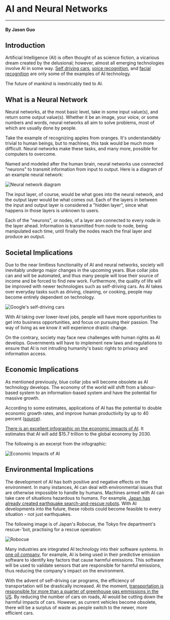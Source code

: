 # AI and Neural Networks
-------
#### By Jason Guo

Introduction
---
Artificial Intelligence (AI) is often thought of as science fiction, a vicarious dream created by the delusional; however, almost all emerging technologies involve AI in some way. [Self driving cars](http://www.businessinsider.com/heres-what-the-future-of-self-driving-cars-realistically-looks-like-2017-7), [voice recognition](https://medium.com/swlh/5-reasons-why-google-assistant-is-the-future-of-ai-11a07b64f981), and [facial recognition](https://www.techemergence.com/facial-recognition-applications/) are only some of the examples of AI technology.  

The future of mankind is inextricably tied to AI.

What is a Neural Network
---
Neural networks, at the most basic level, take in some input value(s), and return some output value(s). Whether it be an image, your voice, or some numbers and words, neural networks all aim to solve problems, most of which are usually done by people.   

Take the example of recognizing apples from oranges. It's understandably trivial to human beings, but to machines, this task would be much more difficult. Neural networks make these tasks, and many more, possible for computers to overcome.

Named and modeled after the human brain, neural networks use connected "neurons" to transmit information from input to output. Here is a diagram of an example neural network:

![Neural network diagram](https://www.pyimagesearch.com/wp-content/uploads/2016/08/simple_neural_network_header.jpg)

The input layer, of course, would be what goes into the neural network, and the output layer would be what comes out. Each of the layers in between the input and output layer is considered a "hidden layer", since what happens in those layers is unknown to users.

Each of the "neurons", or nodes, of a layer are connected to every node in the layer ahead. Information is transmitted from node to node, being manipulated each time, until finally the nodes reach the final layer and produce an output.

Societal Implications
---

Due to the near limitless functionality of AI and neural networks, society will inevitably undergo major changes in the upcoming years. Blue collar jobs can and will be automated, and thus many people will lose their source of income and be forced to find new work. Furthermore, the quality of life will be improved with newer technologies such as self-driving cars. As AI takes over everyday tasks such as driving, cleaning, or cooking, people may become entirely dependent on technology.

![Google's self-driving cars](https://media.wired.com/photos/5a6fc80dccd431780f2274c1/master/w_2400,c_limit/GooglePrius.jpg)


With AI taking over lower-level jobs, people will have more opportunities to get into business opportunities, and focus on pursuing their passion. The way of living as we know it will experience drastic change.

On the contrary, society may face new challenges with human rights as AI develops. Governments will have to implement new laws and regulations to ensure that AI is not intruding humanity's basic rights to privacy and information access.

Economic Implications
---

As mentioned previously, blue collar jobs will become obsolete as AI technology develops. The economy of the world will shift from a labour-based system to an information-based system and have the potential for massive growth.

According to some estimates, applications of AI has the potential to double economic growth rates, and improve human productivity by up to 40 percent ([source](https://www.techemergence.com/the-economic-impact-of-artificial-intelligence-an-interview-with-accentures-cto/)).

[There is an excellent infographic on the economic impacts of AI](http://www.businessinsider.com/infographic-ai-effect-on-economy-2017-8). It estimates that AI will add $15.7 trillion to the global economy by 2030.

The following is an excerpt from the infographic:

![Economic Impacts of AI](https://i.imgur.com/ZH0NrJy.jpg)

Environmental Implications
---

The development of AI has both positive and negative effects on the environment. In many instances, AI can deal with environmental issues that are otherwise impossible to handle by humans. Machines armed with AI can take care of situations hazardous to humans. For example, [Japan has already created earthquake search-and-rescue robots](https://www.popsci.com/technology/article/2011-03/six-robots-could-shape-future-earthquake-search-and-rescue). With AI developments into the future, these robots could become feasible to every situation - not just earthquakes.

The following image is of Japan's Robocue, the Tokyo fire department's rescue-'bot, practising for a rescue operation:

![Robocue](https://www.popsci.com/sites/popsci.com/files/styles/655_1x_/public/import/2013/images/2011/03/save_robot_970_1.jpg?itok=EIMQZXuo)

Many industries are integrated AI technology into their software systems. In [one oil company](http://new.abb.com/control-systems/industry-specific-solutions/oil-gas-and-petrochemicals/using-artificial-intelligence-to-reduce-environmental-impact), for example, AI is being used in their predictive emission software to identify key factors that cause harmful emissions. This software will be used to validate sensors that are responsible for harmful emissions, thus reducing the company's impact on the environment.

With the advent of self-driving car programs, the efficiency of transportation will be drastically increased. At the moment, [transportation is responsible for more than a quarter of greenhouse gas emmissions in the US](https://www.epa.gov/ghgemissions/sources-greenhouse-gas-emissions). By reducing the number of cars on roads, AI would be cutting down the harmful impacts of cars. However, as current vehicles become obsolete, there will be a surplus of waste as people switch to the newer, more efficient cars. 